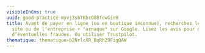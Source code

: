 ```yaml
---
visibleInCms: true
uuid: good-practice-myvj3sbTKbrO8BfcwGirH
title: Avant de payer en ligne (ou en boutique inconnue), recherchez le nom du
  site ou de l’entreprise + "arnaque" sur Google. Lisez les avis pour détecter
  d’éventuelles fraudes. Ou utiliser Trustpilot.
thematique: thematique-b2NrlcXR_BqRhZ9FigQAW
---
```

